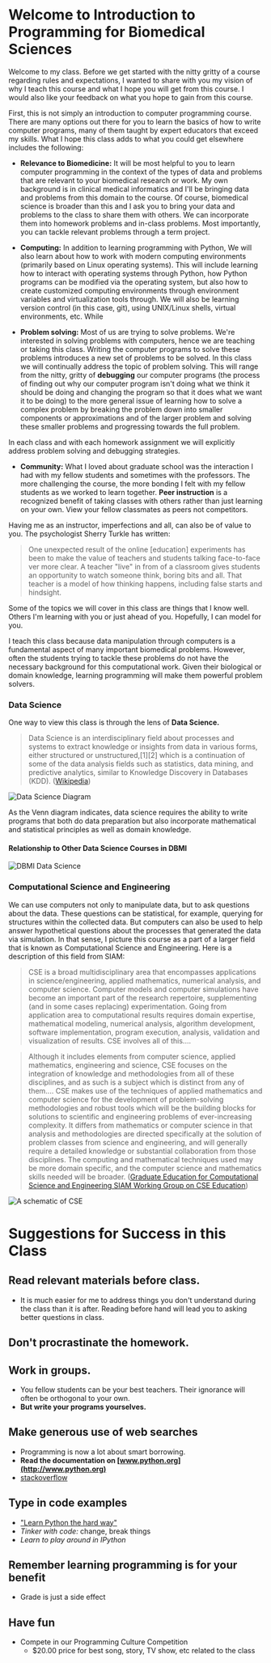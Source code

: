 # Welcome to Introduction to Programming for Biomedical Sciences

Welcome to my class. Before we get started with the nitty gritty of a course regarding rules and expectations, I wanted to share with you my vision of why I teach this course and what I hope you will get from this course. I would also like your feedback on what you hope to gain from this course.

First, this is not simply an introduction to computer programming course. There are many options out there for you to learn the basics of how to write computer programs, many of them taught by expert educators that exceed my skills. What I hope this class adds to what you could get elsewhere includes the following:

* **Relevance to Biomedicine:** It will be most helpful to you to learn computer programming in the context of the types of data and problems that are relevant to your biomedical research or work. My own background is in clinical medical informatics and I'll be bringing data and problems from this domain to the course. Of course, biomedical science is broader than this and I ask you to bring your data and problems to the class to share them with others. We can incorporate them into homework problems and in-class problems. Most importantly, you can tackle relevant problems through a term project.

* **Computing:** In addition to learning programming with Python, We will also learn about how to work with modern computing environments (primarily based on Linux operating systems). This will include learning how to interact with operating systems through Python, how Python programs can be modified via the operating system, but also how to create customized computing environments through environment variables and virtualization tools through. We will also be learning version control (in this case, git), using UNIX/Linux shells, virtual environments, etc. While

* **Problem solving:** Most of us are trying to solve problems. We're interested in solving problems with computers, hence we are teaching or taking this class. Writing the computer programs to solve these problems introduces a new set of problems to be solved. In this class we will continually address the topic of problem solving. This will range from the nitty, gritty of **debugging** our computer programs (the process of finding out why our computer program isn't doing what we think it should be doing and changing the program so that it does what we want it to be doing) to the more general issue of learning how to solve a complex problem by breaking the problem down into smaller components or approximations and of the larger problem and solving these smaller problems and progressing towards the full problem.

In each class and with each homework assignment we will explicitly address problem solving and debugging strategies.

* **Community:** What I loved about graduate school was the interaction I had with my fellow students and sometimes with the professors. The more challenging the course, the more bonding I felt with my fellow students as we worked to learn together. **Peer instruction** is a recognized benefit of taking classes with others rather than just learning on your own. View your fellow classmates as peers not competitors.

Having me as an instructor, imperfections and all, can also be of value to you. The psychologist Sherry Turkle has written:

>One unexpected result of the online [education] experiments has been to make the value of teachers and students talking face-to-face ver more clear. A teacher "live" in from of a classroom gives students an opportunity to watch someone think, boring bits and all. That teacher is a model of how thinking happens, including false starts and hindsight.

Some of the topics we will cover in this class are things that I know well. Others I'm learning with you or just ahead of you. Hopefully, I can model for you.

I teach this class because data manipulation through computers is a fundamental aspect of many important biomedical problems. However, often the students trying to tackle these problems do not have the necessary background for this computational work. Given their biological or domain knowledge, learning programming will make them powerful problem solvers.

### Data Science

One way to view this class is through the lens of **Data Science.**

>Data Science is an interdisciplinary field about processes and systems to extract knowledge or insights from data in various forms, either structured or unstructured,[1][2] which is a continuation of some of the data analysis fields such as statistics, data mining, and predictive analytics, similar to Knowledge Discovery in Databases (KDD). ([Wikipedia](https://en.wikipedia.org/wiki/Data_science))

![Data Science Diagram](./Data_Science_VD.png)

As the Venn diagram indicates, data science requires the ability to write programs that both do data preparation but also incorporate mathematical and statistical principles as well as domain knowledge.

#### Relationship to Other Data Science Courses in DBMI

![DBMI Data Science](./dbmi_data_science.png)

### Computational Science and Engineering

We can use computers not only to manipulate data, but to ask questions about the data. These questions can be statistical, for example, querying for structures within the collected data. But computers can also be used to help answer hypothetical questions about the processes that generated the data via simulation. In that sense, I picture this course as a part of a larger field that is known as Computational Science and Engineering. Here is a description of this field from SIAM:

>CSE is a broad multidisciplinary area that encompasses applications in science/engineering, applied mathematics, numerical analysis, and computer science. Computer models and computer simulations have become an important part of the research repertoire, supplementing (and in some cases replacing) experimentation. Going from application area to computational results requires domain expertise, mathematical modeling, numerical analysis, algorithm development, software implementation, program execution, analysis, validation and visualization of results. CSE involves all of this....

>Although it includes elements from computer science, applied mathematics, engineering and science, CSE focuses on the integration of knowledge and methodologies from all of these disciplines, and as such is a subject which is distinct from any of them....
>CSE makes use of the techniques of applied mathematics and computer science for the development of problem-solving methodologies and robust tools which will be the building blocks for solutions to scientific and engineering problems of ever-increasing complexity. It differs from mathematics or computer science in that analysis and methodologies are directed specifically at the solution of problem classes from science and engineering, and will generally require a detailed knowledge or substantial collaboration from those disciplines. The computing and mathematical techniques used may be more domain specific, and the computer science and mathematics skills needed will be broader. ([Graduate Education for Computational Science and Engineering
SIAM Working Group on CSE Education](https://www.siam.org/students/resources/report.php))

![A schematic of CSE](https://www.siam.org/students/resources/images/cse1.jpg)

# Suggestions for Success in this Class

## Read relevant materials before class.

* It is much easier for me to address things you don't understand during the class than it is after. Reading before hand will lead you to asking better questions in class.

## Don't procrastinate the homework.

## Work in groups.

*  You fellow students can be your best teachers. Their ignorance will often be orthogonal to your own.
* **But write your programs yourselves.**

## Make generous use of web searches

* Programming is now a lot about smart borrowing.
* **Read the documentation on [www.python.org](http://www.python.org)**
* [stackoverflow](http://stackoverflow.com/)

## Type in code examples
*  ["Learn Python the hard way"](http://learnpythonthehardway.org/book/intro.html)
* *Tinker with code:* change, break things
* *Learn to play around in IPython*

## Remember learning programming is for your benefit
* Grade is just a side effect

## Have fun

* Compete in our Programming Culture Competition
	* $20.00 price for best song, story, TV show, etc related to the class
